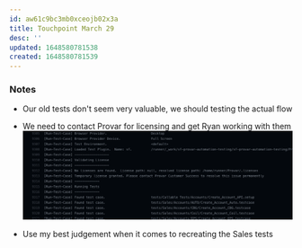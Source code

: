 ```yaml
---
id: aw61c9bc3mb0xceojb02x3a
title: Touchpoint March 29
desc: ''
updated: 1648580781538
created: 1648580781539
---
```




### Notes
- Our old tests don't seem very valuable, we should testing the actual flow

- We need to contact Provar for licensing and get Ryan working with them
![](/assets/images/2022-03-29-15-40-36.png)


- Use my best judgement when it comes to recreating the Sales tests
